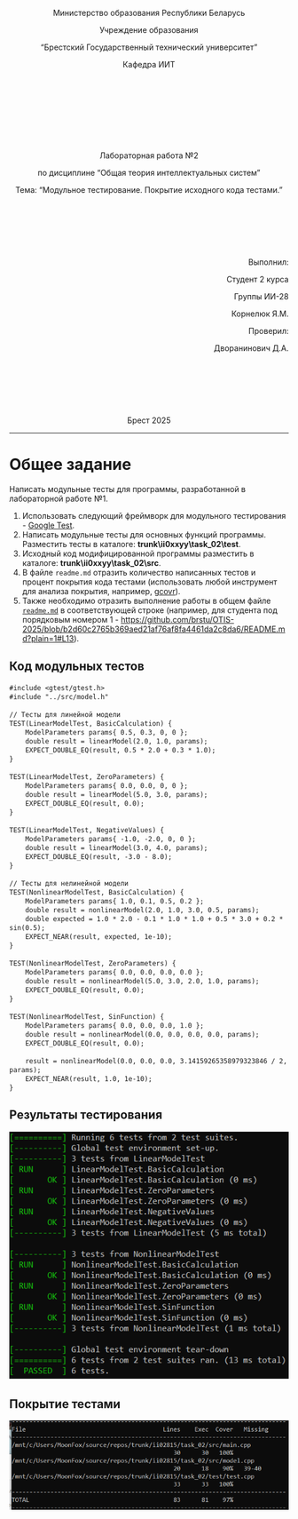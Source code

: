 <p align="center"> Министерство образования Республики Беларусь</p>
<p align="center">Учреждение образования</p>
<p align="center">“Брестский Государственный технический университет”</p>
<p align="center">Кафедра ИИТ</p>
<br><br><br><br><br><br><br>
<p align="center">Лабораторная работа №2</p>
<p align="center">по дисциплине “Общая теория интеллектуальных систем”</p>
<p align="center">Тема: “Модульное тестирование. Покрытие исходного кода тестами.”</p>
<br><br><br><br><br>
<p align="right">Выполнил:</p>
<p align="right">Студент 2 курса</p>
<p align="right">Группы ИИ-28</p>
<p align="right">Корнелюк Я.М.</p>
<p align="right">Проверил:</p>
<p align="right">Дворанинович Д.А.</p>
<br><br><br><br><br>
<p align="center">Брест 2025</p>

<hr>


# Общее задание #
Написать модульные тесты для программы, разработанной в лабораторной работе №1.

1. Использовать следующий фреймворк для модульного тестирования - [Google Test](https://google.github.io/googletest/).
2. Написать модульные тесты для основных функций программы. Разместить тесты в каталоге: **trunk\ii0xxyy\task_02\test**.
3. Исходный код модифицированной программы разместить в каталоге: **trunk\ii0xxyy\task_02\src**.
4. В файле `readme.md` отразить количество написанных тестов и процент покрытия кода тестами (использовать любой инструмент для анализа покрытия, например, [gcovr](https://gcovr.com/en/stable/)).
5. Также необходимо отразить выполнение работы в общем файле [`readme.md`](https://github.com/brstu/OTIS-2025/blob/main/README.md) в соответствующей строке (например, для студента под порядковым номером 1 - https://github.com/brstu/OTIS-2025/blob/b2d60c2765b369aed21af76af8fa4461da2c8da6/README.md?plain=1#L13).
## Код модульных тестов ##
```
#include <gtest/gtest.h>
#include "../src/model.h"

// Тесты для линейной модели
TEST(LinearModelTest, BasicCalculation) {
    ModelParameters params{ 0.5, 0.3, 0, 0 };
    double result = linearModel(2.0, 1.0, params);
    EXPECT_DOUBLE_EQ(result, 0.5 * 2.0 + 0.3 * 1.0);
}

TEST(LinearModelTest, ZeroParameters) {
    ModelParameters params{ 0.0, 0.0, 0, 0 };
    double result = linearModel(5.0, 3.0, params);
    EXPECT_DOUBLE_EQ(result, 0.0);
}

TEST(LinearModelTest, NegativeValues) {
    ModelParameters params{ -1.0, -2.0, 0, 0 };
    double result = linearModel(3.0, 4.0, params);
    EXPECT_DOUBLE_EQ(result, -3.0 - 8.0);
}

// Тесты для нелинейной модели
TEST(NonlinearModelTest, BasicCalculation) {
    ModelParameters params{ 1.0, 0.1, 0.5, 0.2 };
    double result = nonlinearModel(2.0, 1.0, 3.0, 0.5, params);
    double expected = 1.0 * 2.0 - 0.1 * 1.0 * 1.0 + 0.5 * 3.0 + 0.2 * sin(0.5);
    EXPECT_NEAR(result, expected, 1e-10);
}

TEST(NonlinearModelTest, ZeroParameters) {
    ModelParameters params{ 0.0, 0.0, 0.0, 0.0 };
    double result = nonlinearModel(5.0, 3.0, 2.0, 1.0, params);
    EXPECT_DOUBLE_EQ(result, 0.0);
}

TEST(NonlinearModelTest, SinFunction) {
    ModelParameters params{ 0.0, 0.0, 0.0, 1.0 };
    double result = nonlinearModel(0.0, 0.0, 0.0, 0.0, params);
    EXPECT_DOUBLE_EQ(result, 0.0);

    result = nonlinearModel(0.0, 0.0, 0.0, 3.14159265358979323846 / 2, params);
    EXPECT_NEAR(result, 1.0, 1e-10);
}
```
## Результаты тестирования ##
![Результаты тестирования:](img1.png)
## Покрытие тестами ##
![Покрытие тестами:](img2.png)